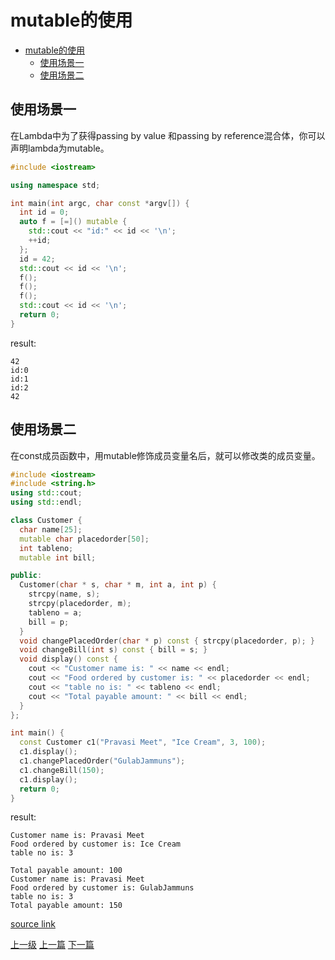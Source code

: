 # mutable的使用

<!-- @import "[TOC]" {cmd="toc" depthFrom=1 depthTo=6 orderedList=false} -->
<!-- code_chunk_output -->

* [mutable的使用](#mutable的使用)
	* [使用场景一](#使用场景一)
	* [使用场景二](#使用场景二)

<!-- /code_chunk_output -->

## 使用场景一

在Lambda中为了获得passing by value 和passing by reference混合体，你可以声明lambda为mutable。
```c++
#include <iostream>

using namespace std;

int main(int argc, char const *argv[]) {
  int id = 0;
  auto f = [=]() mutable {
    std::cout << "id:" << id << '\n';
    ++id;
  };
  id = 42;
  std::cout << id << '\n';
  f();
  f();
  f();
  std::cout << id << '\n';
  return 0;
}
```
result:
```
42
id:0
id:1
id:2
42
```

## 使用场景二
在const成员函数中，用mutable修饰成员变量名后，就可以修改类的成员变量。

```c++
#include <iostream>
#include <string.h>
using std::cout;
using std::endl;

class Customer {
  char name[25];
  mutable char placedorder[50];
  int tableno;
  mutable int bill;

public:
  Customer(char * s, char * m, int a, int p) {
    strcpy(name, s);
    strcpy(placedorder, m);
    tableno = a;
    bill = p;
  }
  void changePlacedOrder(char * p) const { strcpy(placedorder, p); }
  void changeBill(int s) const { bill = s; }
  void display() const {
    cout << "Customer name is: " << name << endl;
    cout << "Food ordered by customer is: " << placedorder << endl;
    cout << "table no is: " << tableno << endl;
    cout << "Total payable amount: " << bill << endl;
  }
};

int main() {
  const Customer c1("Pravasi Meet", "Ice Cream", 3, 100);
  c1.display();
  c1.changePlacedOrder("GulabJammuns");
  c1.changeBill(150);
  c1.display();
  return 0;
}
```

result:
```
Customer name is: Pravasi Meet
Food ordered by customer is: Ice Cream
table no is: 3

Total payable amount: 100
Customer name is: Pravasi Meet
Food ordered by customer is: GulabJammuns
table no is: 3
Total payable amount: 150
```
[source link](http://www.geeksforgeeks.org/c-mutable-keyword/)

[上一级](base.md)
[上一篇](inner_class.md)
[下一篇](regex.md)
